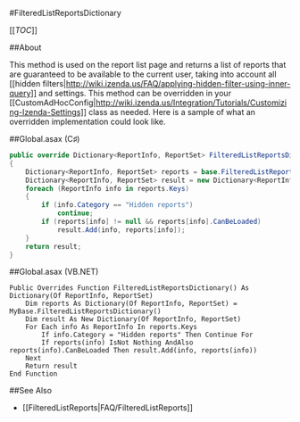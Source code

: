 #FilteredListReportsDictionary

[[_TOC_]]

##About

This method is used on the report list page and returns a list of reports that are guaranteed to be available to the current user, taking into account all [[hidden filters|http://wiki.izenda.us/FAQ/applying-hidden-filter-using-inner-query]] and settings. This method can be overridden in your [[CustomAdHocConfig|http://wiki.izenda.us/Integration/Tutorials/Customizing-Izenda-Settings]] class as needed. Here is a sample of what an overridden implementation could look like.

##Global.asax (C♯)

```csharp
public override Dictionary<ReportInfo, ReportSet> FilteredListReportsDictionary()
{
    Dictionary<ReportInfo, ReportSet> reports = base.FilteredListReportsDictionary();
    Dictionary<ReportInfo, ReportSet> result = new Dictionary<ReportInfo, ReportSet>();
    foreach (ReportInfo info in reports.Keys)
    {
        if (info.Category == "Hidden reports")
            continue;
        if (reports[info] != null && reports[info].CanBeLoaded)
            result.Add(info, reports[info]);
    }
    return result;
}
```

##Global.asax (VB.NET)

```visualbasic
Public Overrides Function FilteredListReportsDictionary() As Dictionary(Of ReportInfo, ReportSet)
    Dim reports As Dictionary(Of ReportInfo, ReportSet) = MyBase.FilteredListReportsDictionary()
    Dim result As New Dictionary(Of ReportInfo, ReportSet)
    For Each info As ReportInfo In reports.Keys
        If info.Category = "Hidden reports" Then Continue For
        If reports(info) IsNot Nothing AndAlso reports(info).CanBeLoaded Then result.Add(info, reports(info))
    Next
    Return result
End Function
```

##See Also

* [[FilteredListReports|FAQ/FilteredListReports]]